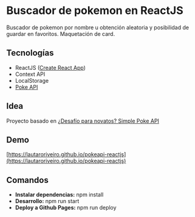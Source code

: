 # Buscador de pokemon en ReactJS
Buscador de pokemon por nombre u obtención aleatoria y posibilidad de guardar en favoritos. Maquetación de card.

## Tecnologías
- ReactJS ([Create React App](https://github.com/facebook/create-react-app))
- Context API
- LocalStorage
- [Poke API](https://pokeapi.co/)

## Idea
Proyecto basado en [¿Desafío para novatos? Simple Poke API](https://youtu.be/ydcm7GECaAI)

## Demo
[https://lautaroriveiro.github.io/pokeapi-reactjs](https://lautaroriveiro.github.io/pokeapi-reactjs)

## Comandos
- **Instalar dependencias:** npm install
- **Desarrollo:** npm run start
- **Deploy a Github Pages:** npm run deploy
